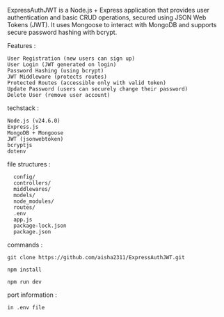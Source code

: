 ExpressAuthJWT is a Node.js + Express application that provides user authentication and basic CRUD operations,
secured using JSON Web Tokens (JWT). It uses Mongoose to interact with MongoDB and supports secure password hashing with bcrypt.

Features :

    User Registration (new users can sign up)
    User Login (JWT generated on login)
    Password Hashing (using bcrypt)
    JWT Middleware (protects routes)
    Protected Routes (accessible only with valid token)
    Update Password (users can securely change their password)
    Delete User (remove user account)

techstack : 

    Node.js (v24.6.0)
    Express.js 
    MongoDB + Mongoose
    JWT (jsonwebtoken) 
    bcryptjs 
    dotenv

file structures :

      config/
      controllers/
      middlewares/
      models/
      node_modules/
      routes/
      .env
      app.js
      package-lock.json
      package.json

commands :

    git clone https://github.com/aisha2311/ExpressAuthJWT.git 
    
    npm install
    
    npm run dev 

port information :

    in .env file
    













